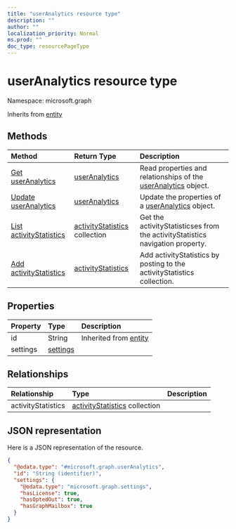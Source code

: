 ```yaml
---
title: "userAnalytics resource type"
description: ""
author: ""
localization_priority: Normal
ms.prod: ""
doc_type: resourcePageType
---
```


# userAnalytics resource type


Namespace: microsoft.graph




Inherits from [entity](../resources/entity.md)

## Methods
|Method|Return Type|Description|
|:---|:---|:---|
|[Get userAnalytics](../api/useranalytics-get.md)|[userAnalytics](../resources/useranalytics.md)|Read properties and relationships of the [userAnalytics](../resources/useranalytics.md) object.|
|[Update userAnalytics](../api/useranalytics-update.md)|[userAnalytics](../resources/useranalytics.md)|Update the properties of a [userAnalytics](../resources/useranalytics.md) object.|
|[List activityStatistics](../api/useranalytics-list-activitystatistics.md)|[activityStatistics](../resources/activitystatistics.md) collection|Get the activityStatisticses from the activityStatistics navigation property.|
|[Add activityStatistics](../api/useranalytics-post-activitystatistics.md)|[activityStatistics](../resources/activitystatistics.md)|Add activityStatistics by posting to the activityStatistics collection.|

## Properties
|Property|Type|Description|
|:---|:---|:---|
|id|String| Inherited from [entity](../resources/entity.md)|
|settings|[settings](../resources/settings.md)||

## Relationships
|Relationship|Type|Description|
|:---|:---|:---|
|activityStatistics|[activityStatistics](../resources/activitystatistics.md) collection||

## JSON representation
Here is a JSON representation of the resource.
<!-- {
  "blockType": "resource",
  "keyProperty": "id",
  "@odata.type": "microsoft.graph.userAnalytics",
  "baseType": "microsoft.graph.entity",
  "openType": false
}
-->
``` json
{
  "@odata.type": "#microsoft.graph.userAnalytics",
  "id": "String (identifier)",
  "settings": {
    "@odata.type": "microsoft.graph.settings",
    "hasLicense": true,
    "hasOptedOut": true,
    "hasGraphMailbox": true
  }
}
```

